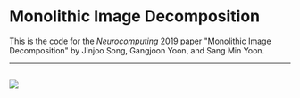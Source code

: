 # Monolithic Image Decomposition

This is the code for the *Neurocomputing* 2019 paper "Monolithic Image Decomposition" by Jinjoo Song, Gangjoon Yoon, and Sang Min Yoon.

-----------------------------------------------------------------------------------------------------------------------
<img src="https://user-images.githubusercontent.com/18275012/63567809-f1e76a80-c5ad-11e9-9ef4-64f48b3adf34.png"></img>
-----------------------------------------------------------------------------------------------------------------------
